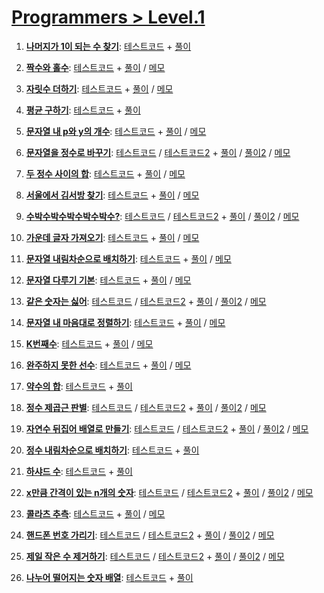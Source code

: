 # [Programmers > Level.1](https://school.programmers.co.kr/learn/challenges?order=acceptance_desc&levels=1&languages=javascript)

1. [**나머지가 1이 되는 수 찾기**](https://school.programmers.co.kr/learn/courses/30/lessons/87389):
    [테스트코드](./find-number-1-as-rest/solution.spec.js) +
    [풀이](./find-number-1-as-rest/solution.js)

2. [**짝수와 홀수**](https://school.programmers.co.kr/learn/courses/30/lessons/12937):
    [테스트코드](./even-and-odd/solution.spec.js) +
    [풀이](./even-and-odd/solution.js) /
    [메모](./even-and-odd#readme)

3. [**자릿수 더하기**](https://school.programmers.co.kr/learn/courses/30/lessons/12931):
    [테스트코드](./add-digits/solution.spec.js) +
    [풀이](./add-digits/solution.js) /
    [메모](./add-digits#readme)

4. [**평균 구하기**](https://school.programmers.co.kr/learn/courses/30/lessons/12944):
    [테스트코드](./get-average/solution.spec.js) +
    [풀이](./get-average/solution.js)

5. [**문자열 내 p와 y의 개수**](https://school.programmers.co.kr/learn/courses/30/lessons/12916):
    [테스트코드](./count-p-and-y/solution.spec.js) +
    [풀이](./count-p-and-y/solution.js) /
    [메모](./count-p-and-y#readme)

6. [**문자열을 정수로 바꾸기**](https://school.programmers.co.kr/learn/courses/30/lessons/12925):
    [테스트코드](./string-to-number/solution.number.spec.js) /
    [테스트코드2](./string-to-number/solution.parseInt.spec.js) +
    [풀이](./string-to-number/solution.number.js) /
    [풀이2](./string-to-number/solution.parseInt.js) /
    [메모](./string-to-number#readme)

7. [**두 정수 사이의 합**](https://school.programmers.co.kr/learn/courses/30/lessons/12912):
    [테스트코드](./sum-between-two-integers/solution.spec.js) +
    [풀이](./sum-between-two-integers/solution.js) /
    [메모](./sum-between-two-integers#readme)

8. [**서울에서 김서방 찾기**](https://school.programmers.co.kr/learn/courses/30/lessons/12919):
    [테스트코드](./find-mr-kim/solution.spec.js) +
    [풀이](./find-mr-kim/solution.js) /
    [메모](./find-mr-kim#readme)

9. [**수박수박수박수박수박수?**](https://school.programmers.co.kr/learn/courses/30/lessons/12922):
    [테스트코드](./wartermelon/solution.array.spec.js) /
    [테스트코드2](./wartermelon/solution.string.spec.js) +
    [풀이](./wartermelon/solution.array.js) /
    [풀이2](./wartermelon/solution.string.js) /
    [메모](./wartermelon#readme)

10. [**가운데 글자 가져오기**](https://school.programmers.co.kr/learn/courses/30/lessons/12903):
    [테스트코드](./get-center-word/solution.spec.js) +
    [풀이](./get-center-word/solution.js) /
    [메모](./get-center-word#readme)

11. [**문자열 내림차순으로 배치하기**](https://school.programmers.co.kr/learn/courses/30/lessons/12919):
    [테스트코드](./descending-string/solution.spec.js) +
    [풀이](./descending-string/solution.js) /
    [메모](./descending-string#readme)

12. [**문자열 다루기 기본**](https://school.programmers.co.kr/learn/courses/30/lessons/12918):
    [테스트코드](./string-basic/solution.spec.js) +
    [풀이](./string-basic/solution.js) /
    [메모](./string-basic#readme)

13. [**같은 숫자는 싫어**](https://school.programmers.co.kr/learn/courses/30/lessons/12906):
    [테스트코드](./hate-same-number/solution.for.spec.js) /
    [테스트코드2](./hate-same-number/solution.filter-api.spec.js) +
    [풀이](./hate-same-number/solution.for.js) /
    [풀이2](./hate-same-number/solution.filter-api.js) /
    [메모](./hate-same-number#readme)

14. [**문자열 내 마음대로 정렬하기**](https://school.programmers.co.kr/learn/courses/30/lessons/12915):
    [테스트코드](./sorting-string/solution.spec.js) +
    [풀이](./sorting-string/solution.js) /
    [메모](./sorting-string#readme)

15. [**K번째수**](https://school.programmers.co.kr/learn/courses/30/lessons/42748):
    [테스트코드](./find-kth-number/solution.spec.js) +
    [풀이](./find-kth-number/solution.js) /
    [메모](./find-kth-number#readme)

16. [**완주하지 못한 선수**](https://school.programmers.co.kr/learn/courses/30/lessons/42576):
    [테스트코드](./unfinished-player/solution.spec.js) +
    [풀이](./unfinished-player/solution.js) /
    [메모](./unfinished-player#readme)

17. [**약수의 합**](https://school.programmers.co.kr/learn/courses/30/lessons/12928):
    [테스트코드](./sum-aliquot/solution.spec.js) +
    [풀이](./sum-aliquot/solution.js)

18. [**정수 제곱근 판별**](https://school.programmers.co.kr/learn/courses/30/lessons/12934):
    [테스트코드](./interger-square-root/solution.noMath.spec.js) /
    [테스트코드2](./interger-square-root/solution.Math.spec.js) +
    [풀이](./interger-square-root/solution.noMath.js) /
    [풀이2](./interger-square-root/solution.Math.js) /
    [메모](./unfinished-player#readme)

19. [**자연수 뒤집어 배열로 만들기**](https://school.programmers.co.kr/learn/courses/30/lessons/12932):
    [테스트코드](./number-to-array/solution.map.spec.js) /
    [테스트코드2](./number-to-array/solution.toString.spec.js) +
    [풀이](./number-to-array/solution.map.js) /
    [풀이2](./number-to-array/solution.toString.js) /
    [메모](./number-to-array#readme)

20. [**정수 내림차순으로 배치하기**](https://school.programmers.co.kr/learn/courses/30/lessons/12933):
    [테스트코드](./descending-order-number/solution.spec.js) +
    [풀이](./descending-order-number/solution.map.js)  

21. [**하샤드 수**](https://school.programmers.co.kr/learn/courses/30/lessons/12947):
    [테스트코드](./harshad-number/solution.spec.js) +
    [풀이](./harshad-number/solution.js)  

22. [**x만큼 간격이 있는 n개의 숫자**](https://school.programmers.co.kr/learn/courses/30/lessons/12954):
    [테스트코드](./x-space-numbers/solution.for.spec.js) /
    [테스트코드2](./x-space-numbers/solution.fill.spec.js) +
    [풀이](./x-space-numbers/solution.for.js)  /
    [풀이2](./x-space-numbers/solution.fill.js) /
    [메모](./x-space-numbers#readme)  

23. [**콜라츠 추측**](https://school.programmers.co.kr/learn/courses/30/lessons/12943):
    [테스트코드](./collatz-conjecture/solution.spec.js) +
    [풀이](./collatz-conjecture/solution.js)   /
    [메모](./collatz-conjecture#readme)  

24. [**핸드폰 번호 가리기**](https://school.programmers.co.kr/learn/courses/30/lessons/12948):
    [테스트코드](./hide-mobile-number/solution.fill.spec.js) /
    [테스트코드2](./hide-mobile-number/solution.replace.spec.js) +
    [풀이](./hide-mobile-number/solution.fill.js)  /
    [풀이2](./hide-mobile-number/solution.replace.js)  /
    [메모](./hide-mobile-number#readme)  

25. [**제일 작은 수 제거하기**](https://school.programmers.co.kr/learn/courses/30/lessons/12935):
    [테스트코드](./remove-smallest-number/solution.splice.spec.js) /
    [테스트코드2](./remove-smallest-number/solution.min.spec.js) +
    [풀이](./remove-smallest-number/solution.splice.js)  /
    [풀이2](./remove-smallest-number/solution.min.js)  /
    [메모](./remove-smallest-number#readme)  

26. [**나누어 떨어지는 숫자 배열**](https://school.programmers.co.kr/learn/courses/30/lessons/12910):
    [테스트코드](./divisive-array-of-numbers/solution.spec.js) +
    [풀이](./divisive-array-of-numbers/solution.js)  

